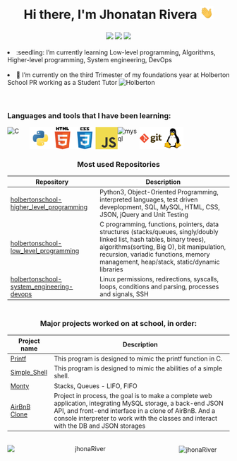 <h1 align="center">Hi there, I'm Jhonatan Rivera <img src="https://raw.githubusercontent.com/ABSphreak/ABSphreak/master/gifs/Hi.gif" width="30"> </h1>

<h3 align="center"><a href="mailto:jhonatan.rivera.pr@gmail.com"><img src="https://img.shields.io/badge/EMAIL-red?style=for-the-badge"></a>
<a href='./Jhonatan_Rivera.pdf'><img src="https://img.shields.io/badge/RESUME-important?style=for-the-badge"></a>
<a href="https://www.linkedin.com/in/jhonatan-rivera-cruz-242144222/"><img src="https://img.shields.io/badge/LINKEDIN-blue?style=for-the-badge"></a>
</h3>

<li> :seedling: I’m currently learning Low-level programming, Algorithms, Higher-level programming, System engineering, DevOps </li><br/>
<li>🔭 I’m currently on the third Trimester of my foundations year at Holberton School PR working as a Student Tutor <img src="https://blog.holbertonschool.com/wp-content/uploads/2019/04/avatar_profile.jpg" width="20" title="Holberton"> </li><br/><br/>

<h3>Languages and tools that I have been learning:</h3>

<a href="https://github.com/jhonaRiver/holbertonschool-low_level_programming">
  <img align="left" alt="C" width="50px" src="https://cdn.iconscout.com/icon/free/png-512/c-programming-569564.png" />
</a>
<a href="https://github.com/jhonaRiver/holbertonschool-higher_level_programming">
  <img align="left" alt="Python" width="50px" src="https://raw.githubusercontent.com/github/explore/80688e429a7d4ef2fca1e82350fe8e3517d3494d/topics/python/python.png" />
</a>
<a href="https://github.com/jhonaRiver/holbertonschool-higher_level_programming">
  <img align="left" alt="html" width="50px" src="https://raw.githubusercontent.com/github/explore/80688e429a7d4ef2fca1e82350fe8e3517d3494d/topics/html/html.png" />
</a>
<a href="https://github.com/jhonaRiver/holbertonschool-higher_level_programming">
  <img align="left" alt="css" width="50px" src="https://raw.githubusercontent.com/github/explore/80688e429a7d4ef2fca1e82350fe8e3517d3494d/topics/css/css.png" />
</a>
<a href="https://github.com/jhonaRiver/holbertonschool-higher_level_programming">
  <img align="left" alt="JS" width="50px" src="https://raw.githubusercontent.com/github/explore/80688e429a7d4ef2fca1e82350fe8e3517d3494d/topics/javascript/javascript.png" />
</a>
<a href="https://github.com/jhonaRiver/holbertonschool-higher_level_programming">
  <img align="left" alt="mysql" width="50px" height="50px" src="https://kinsta.com/fr/wp-content/uploads/sites/4/2019/04/logo-mysql-1.svg" />
</a>
<a href="https://github.com/jhonaRiver/">
  <img align="left" alt="git" width="50px" height="50px" src="https://raw.githubusercontent.com/github/explore/80688e429a7d4ef2fca1e82350fe8e3517d3494d/topics/git/git.png" />
</a>
<a href="https://github.com/jhonaRiver/holberton-system_engineering-devops">
  <img align="left" alt="linux" width="50px" src="https://raw.githubusercontent.com/github/explore/80688e429a7d4ef2fca1e82350fe8e3517d3494d/topics/linux/linux.png" />
</a>
<br><br><br>

<h3 align="center">Most used Repositories</h3>

| Repository | Description |
| --- | --- |
| [ holbertonschool-higher_level_programming](https://github.com/jhonaRiver/holbertonschool-higher_level_programming) | Python3, Object-Oriented Programming, interpreted languages, test driven deveplopment, SQL, MySQL, HTML, CSS, JSON, jQuery and Unit Testing |
| [ holbertonschool-low_level_programming](https://github.com/jhonaRiver/holbertonschool-low_level_programming) | C programming, functions, pointers, data structures (stacks/queues, singly/doubly linked list, hash tables, binary trees), algorithms(sorting, Big O), bit manipulation, recursion, variadic functions, memory management, heap/stack, static/dynamic libraries |
| [ holbertonschool-system_engineering-devops](https://github.com/jhonaRiver/holberton-system_engineering-devops) | Linux permissions, redirections, syscalls, loops, conditions and parsing, processes and signals, SSH |

<h3 align="center"><br>Major projects worked on at school, in order:</h3> 
  
| Project name | Description |
| --- | --- |
|[Printf](https://github.com/jhonaRiver/printf)| This program is designed to mimic the printf function in C.|
|[Simple_Shell](https://github.com/gabriel337/simple_shell)| This program is designed to mimic the abilities of a simple shell. |
|[Monty](https://github.com/luiscolon0426/monty) | Stacks, Queues - LIFO, FIFO |
|[AirBnB Clone](https://github.com/jhonaRiver/AirBnB_clone)| Project in process, the goal is to make a complete web application, integrating MySQL storage, a back-end JSON API, and front-end interface in a clone of AirBnB. And a console interpreter to work with the classes and interact with the DB and JSON storages|

<p align="center"> <br><img align="left" src="https://github-readme-stats.vercel.app/api/top-langs?username=jhonaRiver&show_icons=true&locale=en&layout=compact&theme=radical" alt="jhonaRiver" width=360 height=180/>
<img align="center" src="https://github-readme-stats.vercel.app/api?username=jhonaRiver&show_icons=true&theme=radical" alt="jhonaRiver" width=420 height=180/>
</p>
<!--
**jhonaRiver/jhonaRiver** is a ✨ _special_ ✨ repository because its `README.md` (this file) appears on your GitHub profile.

Here are some ideas to get you started:

- 🔭 I’m currently working on ...
- 🌱 I’m currently learning ...
- 👯 I’m looking to collaborate on ...
- 🤔 I’m looking for help with ...
- 💬 Ask me about ...
- 📫 How to reach me: ...
- 😄 Pronouns: ...
- ⚡ Fun fact: ...
-->
